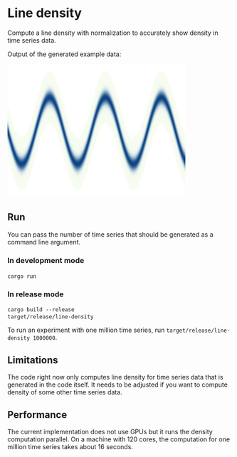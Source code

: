 # Line density

Compute a line density with normalization to accurately show density in time series data.

Output of the generated example data:

<img src="output.png" width="400"></img>

## Run

You can pass the number of time series that should be generated as a command line argument. 

### In development mode

`cargo run`

### In release mode

```
cargo build --release
target/release/line-density
```

To run an experiment with one million time series, run `target/release/line-density 1000000`.

## Limitations

The code right now only computes line density for time series data that is generated in the code itself. It needs to be adjusted if you want to compute density of some other time series data. 

## Performance

The current implementation does not use GPUs but it runs the density computation parallel. On a machine with 120 cores, the computation for one million time series takes about 16 seconds.
